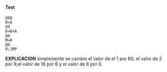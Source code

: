 #### Test

```ASM
@60 
D=A 
@9
D=D+A 
@6 
M=D 
@0 
0;JMP
```
**EXPLICACION**
simplemente se cambio el valor de el 1 por 60, el valor de 2 por 9,el valor de 16 por 6 y el valor de 6 por 0. 

